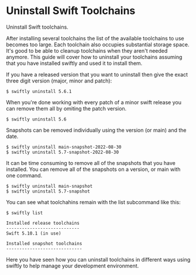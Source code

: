 # Uninstall Swift Toolchains

Uninstall Swift toolchains.

After installing several toolchains the list of the available toolchains to use becomes too large. Each toolchain also occupies substantial storage space. It's good to be able to cleanup toolchains when they aren't needed anymore. This guide will cover how to uninstall your toolchains assuming that you have installed swiftly and used it to install them.

If you have a released version that you want to uninstall then give the exact three digit version (major, minor and patch):

```
$ swiftly uninstall 5.6.1
```

When you're done working with every patch of a minor swift release you can remove them all by omiting the patch version.

```
$ swiftly uninstall 5.6
```

Snapshots can be removed individually using the version (or main) and the date.

```
$ swiftly uninstall main-snapshot-2022-08-30
$ swiftly uninstall 5.7-snapshot-2022-08-30
```

It can be time consuming to remove all of the snapshots that you have installed. You can remove all of the snapshots on a version, or main with one command.

```
$ swiftly uninstall main-snapshot
$ swiftly uninstall 5.7-snapshot
```

You can see what toolchahins remain with the list subcommand like this:

```
$ swiftly list

Installed release toolchains
----------------------------
Swift 5.10.1 (in use)

Installed snapshot toolchains
-----------------------------
```

Here you have seen how you can uninstall toolchains in different ways using swiftly to help manage your development environment.
